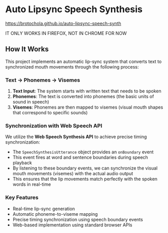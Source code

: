 # Auto Lipsync Speech Synthesis

https://brotochola.github.io/auto-lipsync-speech-synth

IT ONLY WORKS IN FIREFOX, NOT IN CHROME FOR NOW

## How It Works

This project implements an automatic lip-sync system that converts text to synchronized mouth movements through the following process:

### Text → Phonemes → Visemes

1. **Text Input**: The system starts with written text that needs to be spoken
2. **Phonemes**: The text is converted into phonemes (the basic units of sound in speech)
3. **Visemes**: Phonemes are then mapped to visemes (visual mouth shapes that correspond to specific sounds)

### Synchronization with Web Speech API

We utilize the **Web Speech Synthesis API** to achieve precise timing synchronization:

- The `SpeechSynthesisUtterance` object provides an `onBoundary` event
- This event fires at word and sentence boundaries during speech playback
- By listening to these boundary events, we can synchronize the visual mouth movements (visemes) with the actual audio output
- This ensures that the lip movements match perfectly with the spoken words in real-time

### Key Features

- Real-time lip-sync generation
- Automatic phoneme-to-viseme mapping
- Precise timing synchronization using speech boundary events
- Web-based implementation using standard browser APIs
